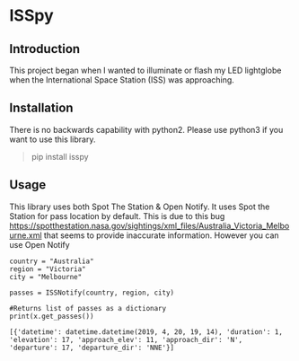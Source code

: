 # ISSpy

## Introduction

This project began when I wanted to illuminate or flash my LED lightglobe when the International Space Station (ISS) was approaching. 

## Installation

There is no backwards capability with python2. Please use python3 if you want to use this library. 

> pip install isspy

## Usage

This library uses both Spot The Station & Open Notify. It uses Spot the Station for pass location by default. This is due to this bug https://spotthestation.nasa.gov/sightings/xml_files/Australia_Victoria_Melbourne.xml that seems to provide inaccurate information. However you can use Open Notify 

    country = "Australia"
    region = "Victoria"
    city = "Melbourne"

    passes = ISSNotify(country, region, city)

    #Returns list of passes as a dictionary
    print(x.get_passes())

    [{'datetime': datetime.datetime(2019, 4, 20, 19, 14), 'duration': 1, 'elevation': 17, 'approach_elev': 11, 'approach_dir': 'N', 'departure': 17, 'departure_dir': 'NNE'}] 